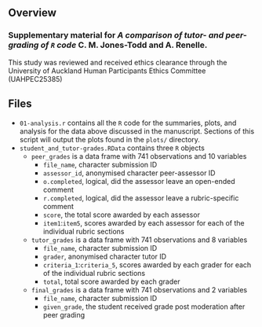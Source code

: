 ## Overview

### Supplementary material for *A comparison of tutor- and peer-grading of `R` code* C. M. Jones-Todd and A. Renelle.

This study was reviewed and received ethics clearance through the University of Auckland Human Participants Ethics Committee (UAHPEC25385)

## Files

 + `01-analysis.r` contains all the `R` code for the summaries, plots, and analysis for the data above discussed in the manuscript. Sections of this script will output the plots found in the `plots/` directory.
 + `student_and_tutor-grades.RData` contains three `R` objects
    + `peer_grades` is a data frame with 741 observations and 10 variables
       + `file_name`, character submission ID
       + `assessor_id`, anonymised character peer-assessor ID
       + `o.completed`, logical, did the assessor leave an open-ended comment
       + `r.completed`, logical, did the assessor leave a rubric-specific comment
       + `score`, the total score awarded by each assessor
       + `item1`:`item5`, scores awarded by each assessor for each of the individual rubric sections
    + `tutor_grades` is a data frame with 741 observations and 8 variables
       + `file_name`, character submission ID
       + `grader`, anonymised character tutor ID
       + `criteria_1`:`criteria_5`, scores awarded by each grader for each of the individual rubric sections
       + `total`, total score awarded by each grader
    + `final_grades` is a data frame with 741 observations and 2 variables
       + `file_name`, character submission ID
       + `given_grade`, the student received grade post moderation after peer grading
 

